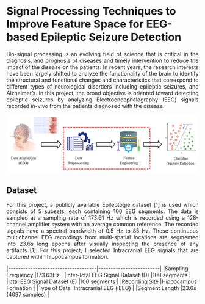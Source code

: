 # Signal Processing Techniques to Improve Feature Space for EEG-based Epileptic Seizure Detection

<p align="justify"> 
Bio-signal processing is an evolving field of science that is critical in the diagnosis, and prognosis of diseases 
and timely intervention to reduce the impact of the disease on the patients. In recent years, the research 
interests have been largely shifted to analyze the functionality of the brain to identify the structural and 
functional changes and characteristics that correspond to different types of neurological disorders including
epileptic seizures, and Alzheimer’s. In this project, the broad objective is oriented toward detecting epileptic 
seizures by analyzing Electroencephalography (EEG) signals recorded in-vivo from the patients diagnosed 
with the disease. 
</p>

![Overall Project Idea](Figures/Picture1.png)

## Dataset

<p align='justify'>
For this project, a publicly available Epileptogie dataset [1] is used which consists of 5 subsets, each containing 
100 EEG segments. The data is sampled at a sampling rate of 173.61 Hz which is recorded using a 128-channel 
amplifier system with an average common reference. The recorded signals have a spectral bandwidth of 0.5 
Hz to 85 Hz. These continuous multichannel EEG recordings from multi-spatial locations are segmented into 
23.6s long epochs after visually inspecting the presence of any artifacts [1]. For this project, I selected 
Intracranial EEG signals that are captured within hippocampus formation.
</p>

|------------------------------------|-------------------------|
|Sampling Frequency                  |173.63Hz                 |
|Inter-Ictal EEG Signal Dataset (D)  |100 segments             | 
|Ictal EEG Signal Dataset (E)        |100 segments             |
|Recording Site                      |Hippocampus Formation    |
|Type of Data                        |Intracranial EEG (iEEG)  |
|Segment Length                      |23.6s (4097 samples)     |
